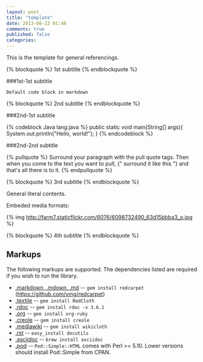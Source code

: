 ```yaml
---
layout: post
title: "template"
date: 2013-08-22 01:48
comments: true
published: false
categories: 
---
```

This is the template for general referencings. 

{% blockquote %}
1st subtitle
{% endblockquote %}

###1st-1st subtitle

	Default code block in markdown

{% blockquote %}
2nd subtitle
{% endblockquote %}

###2nd-1st subtitle

{% codeblock Java lang:java %}
public static void main(String[] args){
	System.out.println("Hello, world!");
}
{% endcodeblock %}

###2nd-2nd subtitle

{% pullquote %}
Surround your paragraph with the pull quote tags. Then when you come to
the text you want to pull, {" surround it like this "} and that's all there is to it.
{% endpullquote %}

{% blockquote %}
3rd subtitle
{% endblockquote %}

General literal contents.

Embeded media formats: 

{% img http://farm7.staticflickr.com/6076/6098732490_63d15bbba3_o.jpg %}

{% blockquote %}
4th subtitle
{% endblockquote %}

Markups
-------

The following markups are supported.  The dependencies listed are required if
you wish to run the library.

* [.markdown, .mdown, .md](http://daringfireball.net/projects/markdown/) -- `gem install redcarpet` (https://github.com/vmg/redcarpet)
* [.textile](http://www.textism.com/tools/textile/) -- `gem install RedCloth`
* [.rdoc](http://rdoc.sourceforge.net/) -- `gem install rdoc -v 3.6.1`
* [.org](http://orgmode.org/) -- `gem install org-ruby`
* [.creole](http://wikicreole.org/) -- `gem install creole`
* [.mediawiki](http://www.mediawiki.org/wiki/Help:Formatting) -- `gem install wikicloth`
* [.rst](http://docutils.sourceforge.net/rst.html) -- `easy_install docutils`
* [.asciidoc](http://www.methods.co.nz/asciidoc/) -- `brew install asciidoc`
* [.pod](http://search.cpan.org/dist/perl/pod/perlpod.pod) -- `Pod::Simple::HTML`
  comes with Perl >= 5.10. Lower versions should install Pod::Simple from CPAN.
